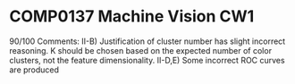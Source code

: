 # COMP0137 Machine Vision CW1


90/100
Comments:
II-B) Justification of cluster number has slight incorrect reasoning. K should be chosen based on the expected number of color clusters, not the feature dimensionality. II-D,E) Some incorrect ROC curves are produced
